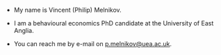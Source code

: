 - My name is Vincent (Philip) Melnikov.
- I am a behavioural economics PhD candidate at the University of East Anglia.

- You can reach me by e-mail on p.melnikov@uea.ac.uk.
